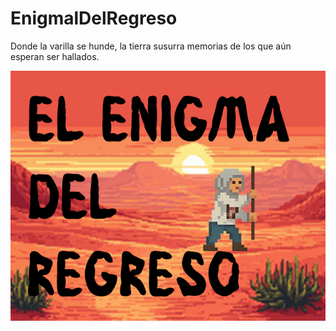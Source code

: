 # EnigmalDelRegreso
Donde la varilla se hunde, la tierra susurra memorias de los que aún esperan ser hallados.

<p align="center">
  <img src="/cover/EnigmaCover.png">
</p>
